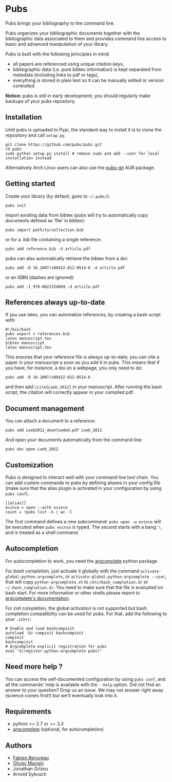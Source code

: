 # Pubs

Pubs brings your bibliography to the command line.

Pubs organizes your bibliographic documents together with the bibliographic data associated to them and provides command line access to basic and advanced manipulation of your library.

Pubs is built with the following principles in mind:

 - all papers are referenced using unique citation keys,
 - bibliographic data (i.e. pure bibtex information) is kept separated from metadata (including links to pdf or tags),
 - everything is stored in plain text so it can be manually edited or version controlled.

**Notice:** pubs is still in early development; you should regularly make backups of your pubs repository.


## Installation

Until pubs is uploaded to Pypi, the standard way to install it is to clone the repository and call `setup.py`.

    git clone https://github.com/pubs/pubs.git
    cd pubs
    sudo python setup.py install # remove sudo and add --user for local installation instead

Alternatively Arch Linux users can also use the [pubs-git](https://aur.archlinux.org/packages/pubs-git/) AUR package.


## Getting started

Create your library (by default, goes to `~/.pubs/`).

    pubs init

Import existing data from bibtex (pubs will try to automatically copy documents defined as 'file' in bibtex):

    pubs import path/to/collection.bib

or for a .bib file containing a single reference:

    pubs add reference.bib -d article.pdf

pubs can also automatically retrieve the bibtex from a doi:

    pubs add -D 10.1007/s00422-012-0514-6 -d article.pdf

or an ISBN (dashes are ignored):

    pubs add -I 978-0822324669 -d article.pdf


## References always up-to-date

If you use latex, you can automatize references, by creating a bash script with:

    #!/bin/bash
    pubs export > references.bib
    latex manuscript.tex
    bibtex manuscript
    latex manuscript.tex

This ensures that your reference file is always up-to-date; you can cite a paper in your manuscript a soon as you add it in pubs. This means that if you have, for instance, a doi on a webpage, you only need to do:

    pubs add -D 10.1007/s00422-012-0514-6

and then add `\cite{Loeb_2012}` in your manuscript. After running the bash script, the citation will correctly appear in your compiled pdf.


## Document management

You can attach a document to a reference:

    pubs add Loeb2012_downloaded.pdf Loeb_2012

And open your documents automatically from the command line:

    pubs doc open Loeb_2012


## Customization

Pubs is designed to interact well with your command line tool chain.
You can add custom commands to pubs by defining aliases in your config file (make sure that the alias plugin is activated in your configuration by using `pubs conf`).

    [[alias]]
    evince = open --with evince
    count = !pubs list -k | wc -l

The first command defines a new subcommand: `pubs open -w evince` will be executed when `pubs evince` is typed.
The second starts with a bang: `!`, and is treated as a shell command.


## Autocompletion

For autocompletion to work, you need the [argcomplete](https://argcomplete.readthedocs.io) python package.

For *bash* completion, just activate it globally with the command `activate-global-python-argcomplete`, or `activate-global-python-argcomplete --user`, that will copy `python-argcomplete.sh` to `/etc/bash_completion.d/` or `~/.bash_completion.d/`. You need to make sure that the file is evaluated on bash start. For more information or other shells please report to [argcomplete's documentation](https://argcomplete.readthedocs.io).

For *zsh* completion, the global activation is not supported but bash completion compatibility can be used for pubs. For that, add the following to your `.zshrc`:

    # Enable and load bashcompinit
    autoload -Uz compinit bashcompinit
    compinit
    bashcompinit
    # Argcomplete explicit registration for pubs
    eval "$(register-python-argcomplete pubs)"


## Need more help ?

You can access the self-documented configuration by using `pubs conf`, and all the commands' help is available with the `--help` option. Did not find an answer to your question? Drop us an issue. We may not answer right away (science comes first!) but we'll eventually look into it.


## Requirements

- python >= 2.7 or >= 3.3
- [argcomplete](https://argcomplete.readthedocs.io) (optional, for autocompletion)

## Authors

- [Fabien Benureau](http://fabien.benureau.com)
- [Olivier Mangin](http://olivier.mangin.com)
- Jonathan Grizou
- Arnold Sykosch
